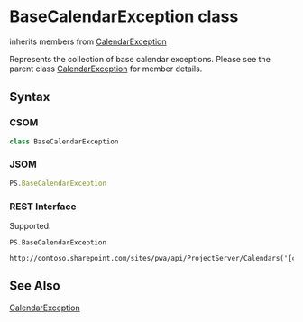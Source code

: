 [comment]: # (Name:BaseCalendarException)
[comment]: # (Name:Microsoft.ProjectServer.BaseCalendarException)
[comment]: # (Type:class)
[comment]: # (Status:Verified)

# <a name="name"></a>BaseCalendarException class

inherits members from [CalendarException](CalendarException.md)<br/>

<a name="description"></a>Represents the collection of base calendar exceptions.  Please see the parent class [CalendarException](CalendarException.md) for member details.

## <a name="syntax"></a>Syntax

### CSOM

```cs
class BaseCalendarException 
```
### JSOM

```javascript
PS.BaseCalendarException
```
### REST Interface

Supported.

```
PS.BaseCalendarException

http://contoso.sharepoint.com/sites/pwa/api/ProjectServer/Calendars('{calendarid}')/BaseCalendarExceptions({id})
```

## <a name="seeAlso"></a>See Also
[CalendarException](CalendarException.md)
